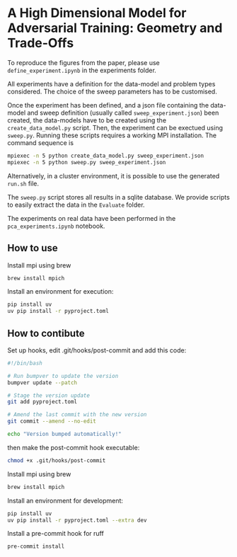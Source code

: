 # A High Dimensional Model for Adversarial Training: Geometry and Trade-Offs


To reproduce the figures from the paper, please use `define_experiment.ipynb` in the experiments folder.

All experiments have a definition for the data-model and problem types considered. The choice of the sweep parameters has to be customised.

Once the experiment has been defined, and a json file containing the data-model and sweep definition (usually called `sweep_experiment.json`) been created, the data-models have to be created using the `create_data_model.py` script.
Then, the experiment can be exectued using `sweep.py`.
Running these scripts requires a working MPI installation. The command sequence is
```bash
mpiexec -n 5 python create_data_model.py sweep_experiment.json
mpiexec -n 5 python sweep.py sweep_experiment.json
```
Alternatively, in a cluster environment, it is possible to use the generated `run.sh` file.

The `sweep.py` script stores all results in a sqlite database. We provide scripts to easily extract the data in the `Evaluate` folder.

The experiments on real data have been performed in the `pca_experiments.ipynb` notebook.


## How to use

Install mpi using brew
```bash
brew install mpich
```

Install an environment for execution:
```bash
pip install uv
uv pip install -r pyproject.toml
```

## How to contibute

Set up hooks, edit .git/hooks/post-commit and add this code:
```bash
#!/bin/bash

# Run bumpver to update the version
bumpver update --patch

# Stage the version update
git add pyproject.toml

# Amend the last commit with the new version
git commit --amend --no-edit

echo "Version bumped automatically!"

```
then make the post-commit hook executable:
```bash
chmod +x .git/hooks/post-commit
```

Install mpi using brew
```bash
brew install mpich
```

Install an environment for development:
```bash
pip install uv
uv pip install -r pyproject.toml --extra dev
```

Install a pre-commit hook for ruff
```bash
pre-commit install
```

